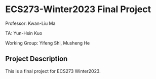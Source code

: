 # ECS273-Winter2023 Final Project
Professor: Kwan-Liu Ma

TA: Yun-Hsin Kuo

Working Group: Yifeng Shi, Musheng He


## Project Description
This is a final project for ECS273 Winter2023.